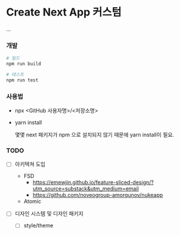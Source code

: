 # Create Next App 커스텀

...

### 개발

```bash
# 빌드
npm run build

# 테스트
npm run test

```

### 사용법

- npx <GitHub 사용자명>/<저장소명>

- yarn install
    
    몇몇 next 패키지가 npm 으로 설치되지 않기 때문에 yarn install이 필요.
    

### TODO

- [ ]  아키텍쳐 도입
    - FSD
        - https://emewjin.github.io/feature-sliced-design/?utm_source=substack&utm_medium=email
        - https://github.com/noveogroup-amorgunov/nukeapp
    - Atomic

- [ ]  디자인 시스템 및 디자인 패키지
    - [ ]  style/theme